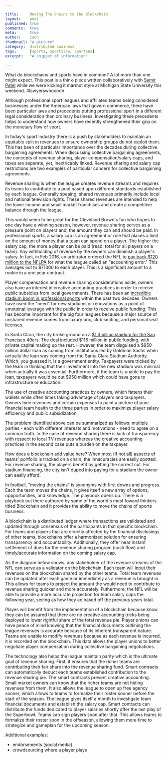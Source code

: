 ```yaml
---

title:     Moving The Chains to the Blockchain
layout:    post
published: true
comments:  true
meta:      true
author:    zach
thumbnail: "a picture"
category:  distributed business
tags:      [sports, sportslaw, spartans]
excerpt:   "A snippet of information"

---
```


What do blockchains and sports have in common? A lot more than one might expect. This post is a think-piece written collaboratively with [Samir Patel](https://twitter.com/samirpatellaw) while we were kicking it marmot style at Michigan State University this weekend. #lawyerswhocode

Although professional sport leagues and affiliated teams being considered businesses under the American laws that govern commerce, there have been particular laws and precedents putting professional sport in a different legal consideration than ordinary business. Investigating these precedents helps to understand how owners have recently strengthened their grip on the monetary flow of sport.

In today's sport industry there is a push by stakeholders to maintain an equitable split in revenues to ensure ownership groups do not exploit them.  This has been of particular importance over the decades during collective bargaining agreements. When discussing collective bargaining agreements, the concepts of revenue sharing, player compensation/salary caps, and taxes are seperate, yet, inextricably linked. Revenue sharing and salary cap restrictions are two examples of particular concern for collective bargaining agreements. 

Revenue sharing is when the league creates revenue streams and requires its teams to contribute to a pool based upon different standards established by each league. Generally speaing, shared revenues primarily include local and national television rights. These shared revenues are intended to help the lower income and small market franchises and create a competitive balance through the league.

This would seem to be great for the Cleveland Brown's fan who hopes to one day have a winning season, however, revenue sharing serves as a pressure point on players and, the amount they can and should be paid. In professional sports, a salary cap is an agreement or rule that places a limit on the amount of money that a team can spend on a player. The higher the salary cap, the more a player can be paid (read: total for all players on a team). Any withholding of revenue by the owners can diminish a player's salary. In fact, in Feb 2016, an arbitrator ordered the NFL to [pay back $120 million to the NFLPA](http://fortune.com/2016/02/23/nfl-salary-cap/) for what the league called an "accounting error." This averages out to $71000 to each player. This is a significant amount to a rookie in a one year contract.
 
Player compensation and revenue sharing considerations aside, owners also have an interest in creative accounting practices in order to receive public subsidies from local governments. There has been an [incredible stadium boom in professional sports](http://www.nytimes.com/2009/12/25/sports/25stadium.html?_r=0) within the past two decades. Owners have used the "need" for new stadiums or renovations as a point of emotoinal leverage with the public in order to receive public funding. This has become important for the big four leagues because a major source of unshared revenue comes from luxury box, club seating, and personal seat licenses.

In Santa Clara, the city broke ground on a [$1.3 billion staidum for the San Francisco 49ers](http://www.voiceofsandiego.org/topics/land-use/how-the-49ers-got-a-stadium-and-why-it-wont-work-here/). The deal included $116 million in public funding, with private capital making up the rest. However, the team disguised a $950 million dollar loan as coming from institutions led by Goldman Sachs when actually the loan was coming from the Santa Clara Stadium Authority. Which, you guessed it, is a government entity. Taxpayers were tricked by the team in thinking that their investment into the new stadium was minimal when actually it was essential. Furthermore, if the team is unable to pay the loan, taxpayers would be out $950 million which could have gone to infrastructure or education. 

The use of creative accounting practices by owners, which fattens their wallets while often times taking advantage of players and taxpayers. Owners hide revenues and certain expenses to paint a picture of poor financial team health to the three parties in order to maximize player salary efficiency and public subsidization.   

The problem identified above can be summarized as follows: mutliple parties - each with different interests and motivations - need to agree on a common truth. In the case of revenue sharing there is lack of transparency with respect to local TV revenues whereas the creative accounting practices in the second case puts a burden on the taxpayer.

How does a blockchain add value here? When most (if not all) aspects of teams' portfolio is tracked on a chain, the innacuracies are easily spotted. For revenue sharing, the players benefit by getting the correct cut. For stadium financing, the city isn't duped into paying for a stadium the owner can easily afford. 

In football, "moving the chains" is synonyms with first downs and progress. Each  the team moves the chains, it gives itself a new array of options, oppportunities, and knowledge. The playbook opens up. There is a playbook out there authored by some of the world's most foward thinkers titled Blockchain and it provides the ability to move the chains of sports business.

A blockchain is a distributed ledger where transactions are validated and updated through consensus of the participants in that specific blockchain. For teams and players that are directly affected by the financial disclosings of other teams, blockchains offer a harmonized solution for ensuring transparency and accountability. Additionally, they offer near instant settlement of dues for the revenue sharing program (cash flow) and timely/accurate information on the coming salary cap.

As the diagram below shows, any stakeholder of the revenue streams of the NFL can serve as a validator on the blockchain.  Each team will input their revenues on the blockchain shared by the other teams. Total team revenues can be updated after each game or immediately as a revenue is brought in. This allows for teams to project the amount the would need to contribute to revenue sharing quicker and more accurately.  Futhermore, the NFL will be able to provide a more accurate projection for team salary caps the following year, seeing as how they ae based off the previous years total. 

Playes will benefit from the implementation of a blockchain because know they can be assured that there are no creative accounting tricks being deployed to lower rightful share of the total revenue pie. Player unions can have peace of mind knowing that the financial documents outlining the league revenues is accurate because of its inherent transparent nature. Teams are unable to modify revenues because as each revenue is incurred, it is recorded on the blockchain. This data allows the player unions to better negotiate player compensation during collective bargaining negotiations.

The technology also helps the league maintain parity which is the ultimate goal of revenue sharing.  First, it ensures that the richer teams are contributing their fair share into the revenue sharing fund. Smart contracts can automatically deduct each teams established contribution to the revenue sharing pie.  The smart contracts prevent creative accounting. Small market owners can know that the richer teams are not hiding revenues from them. It also allows the league to open up free agency sooner, which allows to teams to formalize their roster sooner before the start of the season.  The league gives itself a month to investigate team financial documents and establish the salary cap.  Smart contracts can distribute the funds dedicated to player salaries shortly after the last play of the Superbowl. Teams can sign players soon after that.  This allows teams to formalize their roster soon in the offseason, allowing them more time to strategize and gameplan for the upcoming season. 



Additional examples:
- endorsements (social media)
- crowdsourcing where a player plays
